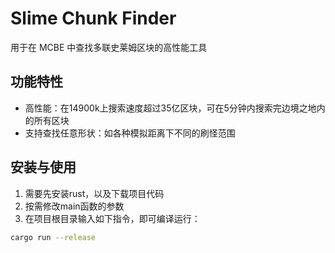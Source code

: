 # Slime Chunk Finder

用于在 MCBE 中查找多联史莱姆区块的高性能工具

## 功能特性

- 高性能：在14900k上搜索速度超过35亿区块，可在5分钟内搜索完边境之地内的所有区块
- 支持查找任意形状：如各种模拟距离下不同的刷怪范围

## 安装与使用

1. 需要先安装rust，以及下载项目代码
2. 按需修改main函数的参数
3. 在项目根目录输入如下指令，即可编译运行：

```bash
cargo run --release
```
